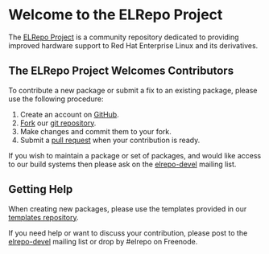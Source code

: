 # Welcome to the ELRepo Project

The [ELRepo Project](http://elrepo.org) is a community repository dedicated to providing improved hardware support to Red Hat Enterprise Linux and its derivatives.

## The ELRepo Project Welcomes Contributors

To contribute a new package or submit a fix to an existing package, please use the following procedure:

1. Create an account on [GitHub](https://github.com/).
2. [Fork](http://help.github.com/fork-a-repo/) our [git repository](https://github.com/elrepo/packages).
3. Make changes and commit them to your fork.
4. Submit a [pull request](http://help.github.com/pull-requests/) when your contribution is ready.

If you wish to maintain a package or set of packages, and would like access to our build systems then please ask on the [elrepo-devel](http://lists.elrepo.org/mailman/listinfo/elrepo-devel) mailing list.

## Getting Help

When creating new packages, please use the templates provided in our [templates repository](https://github.com/elrepo/templates).

If you need help or want to discuss your contribution, please post to the [elrepo-devel](http://lists.elrepo.org/mailman/listinfo/elrepo-devel) mailing list or drop by #elrepo on Freenode.
